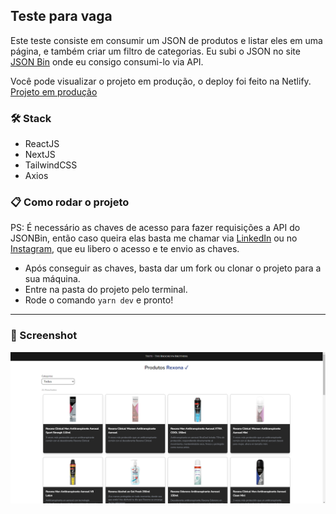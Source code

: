 ##  Teste para vaga

Este teste consiste em consumir um JSON de produtos e listar eles em uma página, e também criar um filtro de categorias. Eu subi o JSON no site [JSON Bin](https://jsonbin.io/app/dashboard) onde eu consigo consumi-lo via API. 

Você pode visualizar o projeto em produção, o deploy foi feito na Netlify. [Projeto em produção](https://fantastic-chimera-91fdae.netlify.app/)

### 🛠️ Stack

  - ReactJS
  - NextJS
  - TailwindCSS
  - Axios
  
### 📋 Como rodar o projeto
  
  PS: É necessário as chaves de acesso para fazer requisições a API do JSONBin, então caso queira elas basta me chamar via [LinkedIn](https://www.linkedin.com/in/yuri-homen-de-mello-ferreira-b04232191/) ou no [Instagram](https://www.instagram.com/yuri.hmello/), que eu libero o acesso e te envio as chaves.
  
  - Após conseguir as chaves, basta dar um fork ou clonar o projeto para a sua máquina.
  - Entre na pasta do projeto pelo terminal.
  - Rode o comando `yarn dev` e pronto!

---

### 📸 Screenshot
![Uma print do site](./screenshot.png)


  
  
  
